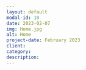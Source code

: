```yaml
---
layout: default
modal-id: 10
date: 2023-02-07
img: Home.jpg
alt: Home
project-date: February 2023
client: 
category: 
description: 
---
```

